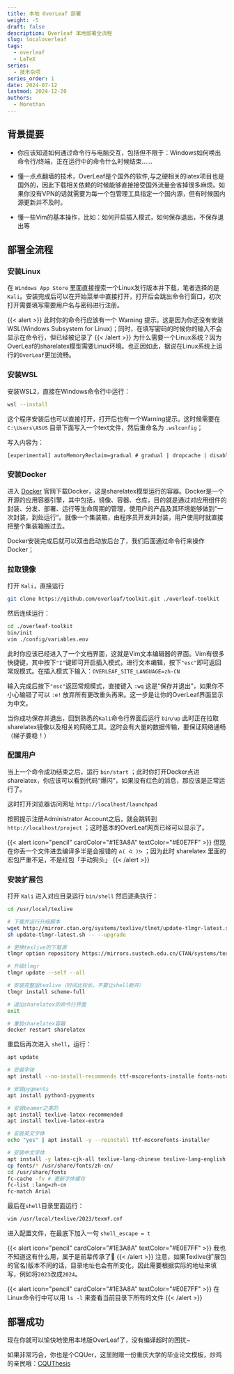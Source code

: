```yaml
---
title: 本地 OverLeaf 部署
weight: -5
draft: false
description: Overleaf 本地部署全流程
slug: localoverleaf
tags:
  - overleaf
  - LaTeX
series:
  - 技术杂项
series_order: 1
date: 2024-07-12
lastmod: 2024-12-20
authors:
  - Morethan
---
```


## 背景提要
- 你应该知道如何通过命令行与电脑交互，包括但不限于：Windows如何唤出命令行/终端，正在运行中的命令什么时候结束......

- 懂一点点翻墙的技术，OverLeaf是个国外的软件,与之硬相关的latex项目也是国外的，因此下载相关依赖的时候能够直接接受国外流量会省掉很多麻烦。如果你没有VPN的话就需要为每一个包管理工具指定一个国内源，但有时候国内源更新并不及时。

- 懂一些Vim的基本操作，比如：如何开启插入模式，如何保存退出，不保存退出等

## 部署全流程
### 安装Linux
在 `Windows App Store` 里面直接搜索一个Linux发行版本并下载，笔者选择的是`Kali`。安装完成后可以在开始菜单中直接打开，打开后会跳出命令行窗口，初次打开需要填写需要用户名与密码进行注册。

{{< alert  >}}
此时你的命令行应该有一个 Warning 提示。这是因为你还没有安装 WSL(Windows Subsystem for Linux)；同时，在填写密码的时候你的输入不会显示在命令行，但已经被记录了
{{< /alert >}}
为什么需要一个Linux系统？因为OverLeaf的sharelatex模型需要Linux环境。也正因如此，据说在Linux系统上运行的`OverLeaf`更加流畅。

### 安装WSL
安装WSL2，直接在Windows命令行中运行：

```sh
wsl --install
```

这个程序安装后也可以直接打开，打开后也有一个Warning提示。这时候需要在 `C:\Users\ASUS` 目录下面写入一个text文件，然后重命名为 `.wslconfig`；

写入内容为：

```txt
[experimental] autoMemoryReclaim=gradual # gradual | dropcache | disabled networkingMode=mirrored dnsTunneling=true firewall=true autoProxy=true
```

### 安装Docker
进入 [Docker](https://www.docker.com/) 官网下载Docker，这是sharelatex模型运行的容器。Docker是一个开源的应用容器引擎，其中包括，镜像、容器、仓库，目的就是通过对应用组件的封装、分发、部署、运行等生命周期的管理，使用户的产品及其环境能够做到“一次封装，到处运行”。就像一个集装箱，由程序员开发并封装，用户使用时就直接把整个集装箱搬过去。

Docker安装完成后就可以双击启动放后台了，我们后面通过命令行来操作Docker；

### 拉取镜像

打开 `Kali`，直接运行

``` sh
git clone https://github.com/overleaf/toolkit.git ./overleaf-toolkit
```

然后连续运行：

```sh
cd ./overleaf-toolkit
bin/init
vim ./config/variables.env
```

此时你应该已经进入了一个文档界面，这就是Vim文本编辑器的界面。Vim有很多快捷键，其中按下`"I"`键即可开启插入模式，进行文本编辑，按下`"esc"`即可返回常规模式。在插入模式下输入：`OVERLEAF_SITE_LANGUAGE=zh-CN`

输入完成后按下`"esc"`返回常规模式，直接键入 `:wq` 这是“保存并退出”，如果你不小心输错了可以 `:e!` 放弃所有更改重头再来。这一步是让你的OverLeaf界面显示为中文。

当你成功保存并退出，回到熟悉的`Kali`命令行界面后运行 `bin/up` 此时正在拉取sharelatex镜像以及相关的网络工具。这时会有大量的数据传输，要保证网络通畅（梯子要稳！）

### 配置用户
当上一个命令成功结束之后，运行 `bin/start` ；此时你打开Docker点进sharelatex，你应该可以看到代码“爆闪”，如果没有红色的消息，那应该是正常运行了。

这时打开浏览器访问网址 `http://localhost/launchpad` 

按照提示注册Administrator Account之后，就会跳转到 `http://localhost/project` ；这时基本的OverLeaf网页已经可以显示了。

{{< alert icon="pencil" cardColor="#1E3A8A" textColor="#E0E7FF" >}}
但现在你丢一个文件进去编译多半是会报错的 `ᕕ( ᐛ )ᕗ` ；因为此时 sharelatex 里面的宏包严重不足，不是红包「手动狗头」
{{< /alert >}}
### 安装扩展包

打开 `Kali` 进入对应目录运行 `bin/shell` 然后逐条执行：

```sh
cd /usr/local/texlive

# 下载并运行升级脚本
wget http://mirror.ctan.org/systems/texlive/tlnet/update-tlmgr-latest.sh
sh update-tlmgr-latest.sh -- --upgrade

# 更换texlive的下载源
tlmgr option repository https://mirrors.sustech.edu.cn/CTAN/systems/texlive/tlnet/

# 升级tlmgr
tlmgr update --self --all

# 安装完整版texlive（时间比较长，不要让shell断开）
tlmgr install scheme-full

# 退出sharelatex的命令行界面
exit

# 重启sharelatex容器
docker restart sharelatex
```

重启后再次进入 `shell`，运行：

```sh
apt update

# 安装字体
apt install --no-install-recommends ttf-mscorefonts-installe fonts-noto texlive-fonts-recommended tex-gyre fonts-wqy-microhei fonts-wqy-zenhei fonts-noto-cjk fonts-noto-cjk-extra fonts-noto-color-emoji fonts-noto-extra fonts-noto-ui-core fonts-noto-ui-extra fonts-noto-unhinted fonts-texgyre

# 安装pygments
apt install python3-pygments

# 安装beamer之类的
apt install texlive-latex-recommended
apt install texlive-latex-extra

# 安装英文字体
echo "yes" | apt install -y --reinstall ttf-mscorefonts-installer

# 安装中文字体
apt install -y latex-cjk-all texlive-lang-chinese texlive-lang-english
cp fonts/* /usr/share/fonts/zh-cn/
cd /usr/share/fonts
fc-cache -fv # 更新字体缓存
fc-list :lang=zh-cn
fc-match Arial
```

最后在`shell`目录里面运行：
```sh
vim /usr/local/texlive/2023/texmf.cnf
```
进入配置文件，在最底下加入一句 `shell_escape = t`

{{< alert icon="pencil" cardColor="#1E3A8A" textColor="#E0E7FF" >}}
我也不知道这有什么用，属于是前辈传承了🤔
{{< /alert >}}
注意，如果Texlive(扩展包的官名)版本不同的话，目录地址也会有所变化，因此需要根据实际的地址来填写，例如将`2023`改成`2024`。

{{< alert icon="pencil" cardColor="#1E3A8A" textColor="#E0E7FF" >}}
在Linux命令行中可以用 `ls -l` 来查看当前目录下所有的文件
{{< /alert >}}
## 部署成功
现在你就可以愉快地使用本地版OverLeaf了，没有编译超时的困扰~

如果非常巧合，你也是个CQUer，这里附赠一份重庆大学的毕业论文模板，炒鸡的亲民哦：[CQUThesis](https://github.com/nanmu42/CQUThesis)
